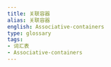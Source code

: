 ```yaml
---
title: 关联容器
alias: 关联容器
english: Associative-containers
type: glossary
tags:
- 词汇表
- Associative-containers
---
```

